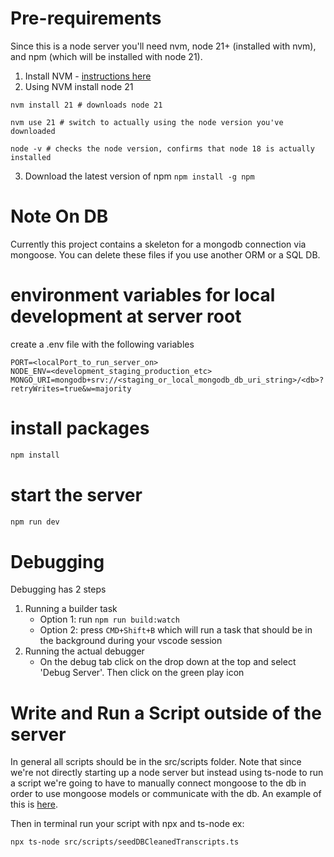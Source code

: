 # Pre-requirements

Since this is a node server you'll need nvm, node 21+ (installed with nvm), and npm (which will be installed with node 21).

1. Install NVM - [instructions here](<[url](https://github.com/nvm-sh/nvm#installing-and-updating)>)
2. Using NVM install node 21

```
nvm install 21 # downloads node 21

nvm use 21 # switch to actually using the node version you've downloaded

node -v # checks the node version, confirms that node 18 is actually installed
```

3.  Download the latest version of npm
    `npm install -g npm`

# Note On DB

Currently this project contains a skeleton for a mongodb connection via mongoose. You can delete these files if you use another ORM or a SQL DB.

# environment variables for local development at server root

create a .env file with the following variables

```
PORT=<localPort_to_run_server_on>
NODE_ENV=<development_staging_production_etc>
MONGO_URI=mongodb+srv://<staging_or_local_mongodb_db_uri_string>/<db>?retryWrites=true&w=majority
```

# install packages

```sh
npm install
```

# start the server

```sh
npm run dev
```

# Debugging

Debugging has 2 steps

1. Running a builder task
   - Option 1: run `npm run build:watch`
   - Option 2: press `CMD+Shift+B` which will run a task that should be in the background during your vscode session
2. Running the actual debugger
   - On the debug tab click on the drop down at the top and select 'Debug Server'. Then click on the green play icon

# Write and Run a Script outside of the server

In general all scripts should be in the src/scripts folder. Note that since we're not directly starting up a node server but instead using ts-node to run a script we're going to have to manually connect mongoose to the db in order to use mongoose models or communicate with the db. An example of this is [here](https://github.com/cozyrimz/guidance-server/blob/main/src/scripts/seedSPConstituents.ts#L14).

Then in terminal run your script with npx and ts-node ex:

```bash
npx ts-node src/scripts/seedDBCleanedTranscripts.ts
```
